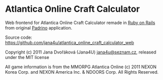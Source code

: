 Atlantica Online Craft Calculator
=================================

Web frontend for Atlantica Online Craft Calculator
remade in [Ruby on Rails](https://rubyonrails.org/)
from original [Padrino](https://padrinorb.com/) application.


Source code: https://github.com/jana4u/atlantica_online_craft_calculator_web


Copyright (c) 2011 Jana Dvořáková (Jana4U) <jana4u@seznam.cz>, released under the MIT license

All game information is from the MMORPG Atlantica Online
(c) 2011 NEXON Korea Corp. and NEXON America Inc. & NDOORS Corp. All Rights Reserved.
